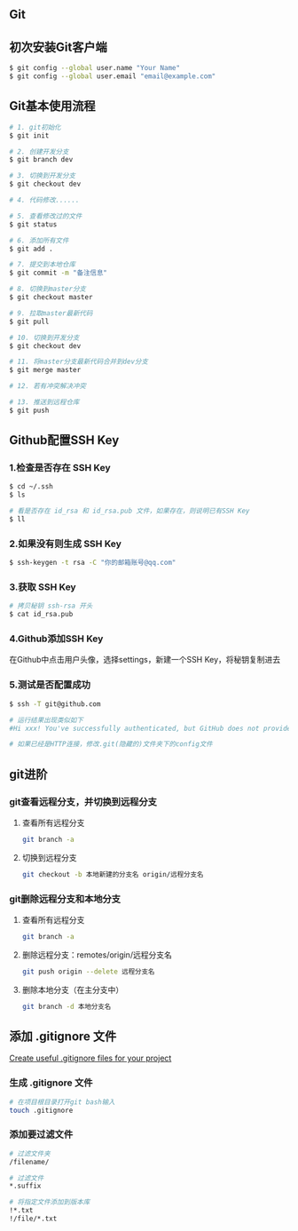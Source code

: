 ## Git
## 初次安装Git客户端
```bash
$ git config --global user.name "Your Name"
$ git config --global user.email "email@example.com"
```
## Git基本使用流程
```bash
# 1. git初始化
$ git init

# 2. 创建开发分支
$ git branch dev

# 3. 切换到开发分支
$ git checkout dev

# 4. 代码修改......

# 5. 查看修改过的文件
$ git status

# 6. 添加所有文件
$ git add .

# 7. 提交到本地仓库
$ git commit -m "备注信息"

# 8. 切换到master分支
$ git checkout master

# 9. 拉取master最新代码
$ git pull

# 10. 切换到开发分支
$ git checkout dev

# 11. 将master分支最新代码合并到dev分支
$ git merge master

# 12. 若有冲突解决冲突

# 13. 推送到远程仓库
$ git push
```
## Github配置SSH Key
### 1.检查是否存在 SSH Key
```bash
$ cd ~/.ssh
$ ls

# 看是否存在 id_rsa 和 id_rsa.pub 文件，如果存在，则说明已有SSH Key
$ ll
```
### 2.如果没有则生成 SSH Key
```bash
$ ssh-keygen -t rsa -C "你的邮箱账号@qq.com"
```
### 3.获取 SSH Key
```bash
# 拷贝秘钥 ssh-rsa 开头
$ cat id_rsa.pub
```
### 4.Github添加SSH Key
在Github中点击用户头像，选择settings，新建一个SSH Key，将秘钥复制进去
### 5.测试是否配置成功
```bash
$ ssh -T git@github.com

# 运行结果出现类似如下
#Hi xxx! You've successfully authenticated, but GitHub does not provide shell access.

# 如果已经是HTTP连接，修改.git(隐藏的)文件夹下的config文件
```

## git进阶
### git查看远程分支，并切换到远程分支
1. 查看所有远程分支
    ```bash
    git branch -a
    ```
2. 切换到远程分支
    ```bash
    git checkout -b 本地新建的分支名 origin/远程分支名
    ```

### git删除远程分支和本地分支
1. 查看所有远程分支
   ```bash
   git branch -a
   ```
2. 删除远程分支：remotes/origin/远程分支名
   ```bash
   git push origin --delete 远程分支名
   ```
3. 删除本地分支（在主分支中）
   ```bash
   git branch -d 本地分支名 
   ```

## 添加 .gitignore 文件
[Create useful .gitignore files for your project](https://www.gitignore.io/)
### 生成 .gitignore 文件
```bash
# 在项目根目录打开git bash输入
touch .gitignore
```
### 添加要过滤文件
```bash
# 过滤文件夹
/filename/

# 过滤文件
*.suffix

# 将指定文件添加到版本库
!*.txt
!/file/*.txt
```

